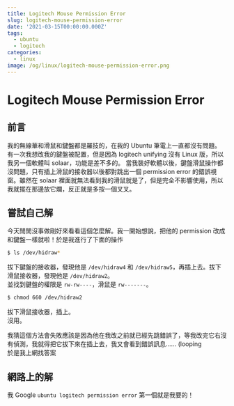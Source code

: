 ```yaml
---
title: Logitech Mouse Permission Error
slug: logitech-mouse-permission-error
date: '2021-03-15T00:00:00.000Z'
tags:
  - ubuntu
  - logitech
categories:
  - linux
image: /og/linux/logitech-mouse-permission-error.png
---
```


# Logitech Mouse Permission Error

## 前言

我的無線華和滑鼠和鍵盤都是羅技的，在我的 Ubuntu 筆電上一直都沒有問題。有一次我想改我的鍵盤被配置，但是因為 logitech unifying 沒有 Linux 版，所以我另一個軟體叫 solaar，功能是差不多的。
當我裝好軟體以後，鍵盤滑鼠操作都沒問題，只有插上滑鼠的接收器以後都對跳出一個 permission error 的錯誤視窗。雖然在 solaar 裡面就無法看到我的滑鼠就是了，但是完全不影響使用，所以我就擺在那邊放它爛，反正就是多按一個叉叉。

## 嘗試自己解

今天閒閒沒事做剛好來看看這個怎麼解。我一開始想說，把他的 permission 改成和鍵盤一樣就啦！於是我進行了下面的操作

```bash
$ ls /dev/hidraw*
```

拔下鍵盤的接收器，發現他是 `/dev/hidraw4` 和 `/dev/hidraw5`，再插上去。拔下滑鼠接收器，發現他是 `/dev/hidraw2`。  
並找到鍵盤的權限是 `rw-rw----`，滑鼠是 `rw-------`。

```bash
$ chmod 660 /dev/hidraw2
```

拔下滑鼠接收器，插上。  
沒用。

我猜這個方法會失敗應該是因為他在我改之前就已經先跳錯誤了，等我改完它右沒有偵測，我就得把它拔下來在插上去，我又會看到錯誤訊息...... (looping  
於是我上網找答案

## 網路上的解

我 Google `ubuntu logitech permission error` 第一個就是我要的！
